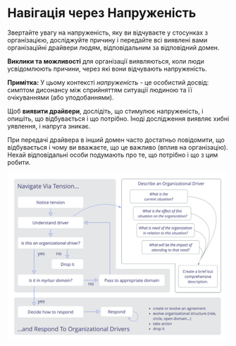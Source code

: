 # Навігація через Напруженість

<summary>
Звертайте увагу на напруженість, яку ви відчуваєте у стосунках з організацією, досліджуйте причину і передайте всі виявлені вами організаційні драйвери людям, відповідальним за відповідний домен.
</summary>

**Виклики та можливості** для організації виявляються, коли люди усвідомлюють причини, через які вони відчувають напруженість.

**Примітка:** У цьому контексті _напруженість_ - це особистий досвід: симптом дисонансу між сприйняттям ситуації людиною та її очікуваннями (або уподобаннями).

Щоб **виявити драйвери**, дослідіть, що стимулює напруженість, і опишіть, що відбувається і що потрібно. Іноді дослідження виявляє хибні уявлення, і напруга зникає.

При передачі драйвера в інший домен часто достатньо повідомити, що відбувається і чому ви вважаєте, що це важливо (вплив на організацію). Нехай відповідальні особи подумають про те, що потрібно і що з цим робити.

![Навігація через Напруженість, Опис Організаційних Драйверів, Реакція на Організаційні Драйвери](img/process/navigate-describe-respond.png)

